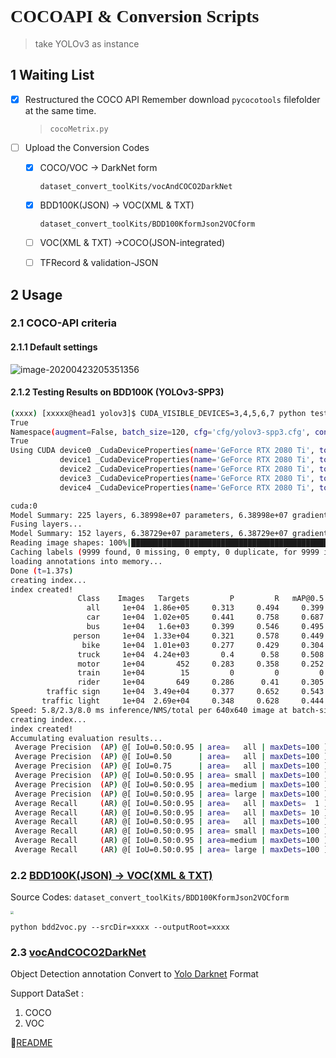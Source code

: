 # <font face = Manaco>COCOAPI & Conversion Scripts</font>

>  take YOLOv3 as instance

## 1 Waiting List

- [x] Restructured the COCO API Remember download `pycocotools` filefolder at the same time.

    > `cocoMetrix.py`

- [ ] Upload the Conversion Codes

    - [x] COCO/VOC → DarkNet form

        `dataset_convert_toolKits/vocAndCOCO2DarkNet`

    - [x] BDD100K(JSON) → VOC(XML & TXT) 

        `dataset_convert_toolKits/BDD100KformJson2VOCform`

    - [ ] VOC(XML & TXT) →COCO(JSON-integrated)

    - [ ] TFRecord & validation-JSON

## 2 Usage



### 2.1 COCO-API criteria

#### 2.1.1 Default settings

![image-20200423205351356](https://site-pictures.oss-eu-west-1.aliyuncs.com/q8onq.png)

#### 2.1.2 Testing Results on BDD100K (YOLOv3-SPP3)

```bash
(xxxx) [xxxxx@head1 yolov3]$ CUDA_VISIBLE_DEVICES=3,4,5,6,7 python test.py
True
Namespace(augment=False, batch_size=120, cfg='cfg/yolov3-spp3.cfg', conf_thres=0.001, data='data/bdd100k.data', device='', img_size=640, iou_thres=0.7, save_json=False, single_cls=False, task='test', weights='/cluster/home/qiaotianwei/yolo/yolov33/bdd100k_yolov3-spp3_final.weights')
True
Using CUDA device0 _CudaDeviceProperties(name='GeForce RTX 2080 Ti', total_memory=11019MB)
           device1 _CudaDeviceProperties(name='GeForce RTX 2080 Ti', total_memory=11019MB)
           device2 _CudaDeviceProperties(name='GeForce RTX 2080 Ti', total_memory=11019MB)
           device3 _CudaDeviceProperties(name='GeForce RTX 2080 Ti', total_memory=11019MB)
           device4 _CudaDeviceProperties(name='GeForce RTX 2080 Ti', total_memory=11019MB)

cuda:0
Model Summary: 225 layers, 6.38998e+07 parameters, 6.38998e+07 gradients
Fusing layers...
Model Summary: 152 layers, 6.38729e+07 parameters, 6.38729e+07 gradients
Reading image shapes: 100%|███████████████████████████████████████████████████████████| 9999/9999 [00:00<00:00, 13994.62it/s]
Caching labels (9999 found, 0 missing, 0 empty, 0 duplicate, for 9999 images): 100%|███| 9999/9999 [00:01<00:00, 5105.47it/s]
loading annotations into memory...
Done (t=1.37s)
creating index...
index created!
               Class    Images   Targets         P         R   mAP@0.5        F1: 100%|██████| 84/84 [05:21<00:00,  3.82s/it]
                 all     1e+04  1.86e+05     0.313     0.494     0.399     0.382
                 car     1e+04  1.02e+05     0.441     0.758     0.687     0.557
                 bus     1e+04   1.6e+03     0.399     0.546     0.495     0.461
              person     1e+04  1.33e+04     0.321     0.578     0.449     0.413
                bike     1e+04  1.01e+03     0.277     0.429     0.304     0.336
               truck     1e+04  4.24e+03       0.4      0.58     0.508     0.473
               motor     1e+04       452     0.283     0.358     0.252     0.316
               train     1e+04        15         0         0         0         0
               rider     1e+04       649     0.286      0.41     0.305     0.337
        traffic sign     1e+04  3.49e+04     0.377     0.652     0.543     0.477
       traffic light     1e+04  2.69e+04     0.348     0.628     0.444     0.448
Speed: 5.8/2.3/8.0 ms inference/NMS/total per 640x640 image at batch-size 120
creating index...
index created!
Accumulating evaluation results...
 Average Precision  (AP) @[ IoU=0.50:0.95 | area=   all | maxDets=100 ] = 0.172
 Average Precision  (AP) @[ IoU=0.50      | area=   all | maxDets=100 ] = 0.374
 Average Precision  (AP) @[ IoU=0.75      | area=   all | maxDets=100 ] = 0.138
 Average Precision  (AP) @[ IoU=0.50:0.95 | area= small | maxDets=100 ] = 0.055
 Average Precision  (AP) @[ IoU=0.50:0.95 | area=medium | maxDets=100 ] = 0.233
 Average Precision  (AP) @[ IoU=0.50:0.95 | area= large | maxDets=100 ] = 0.338
 Average Recall     (AR) @[ IoU=0.50:0.95 | area=   all | maxDets=  1 ] = 0.147
 Average Recall     (AR) @[ IoU=0.50:0.95 | area=   all | maxDets= 10 ] = 0.316
 Average Recall     (AR) @[ IoU=0.50:0.95 | area=   all | maxDets=100 ] = 0.370
 Average Recall     (AR) @[ IoU=0.50:0.95 | area= small | maxDets=100 ] = 0.192
 Average Recall     (AR) @[ IoU=0.50:0.95 | area=medium | maxDets=100 ] = 0.464
 Average Recall     (AR) @[ IoU=0.50:0.95 | area= large | maxDets=100 ] = 0.538
```

### 2.2 [BDD100K(JSON) → VOC(XML & TXT)](https://github.com/qtw1998/COCOAPI/tree/master/dataset_convert_toolKits/BDD100KformJson2VOCform)

Source Codes: `dataset_convert_toolKits/BDD100KformJson2VOCform`

<img src="https://site-pictures.oss-eu-west-1.aliyuncs.com/zl611.png" style="zoom:30%;" />

`python bdd2voc.py --srcDir=xxxx --outputRoot=xxxx`

### 2.3 [vocAndCOCO2DarkNet](https://github.com/qtw1998/COCOAPI/tree/master/dataset_convert_toolKits/vocAndCOCO2DarkNet)

Object Detection annotation Convert to [Yolo Darknet](https://pjreddie.com/darknet/yolo/) Format

Support DataSet : 

1. COCO
2. VOC

🐥[README](https://github.com/qtw1998/COCOAPI/tree/master/dataset_convert_toolKits/vocAndCOCO2DarkNet)

